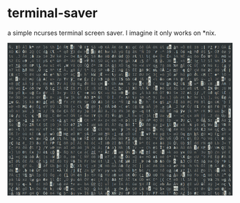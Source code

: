 # terminal-saver

a simple ncurses terminal screen saver. I imagine it only works on *nix.

![example screenshot](example.png)
